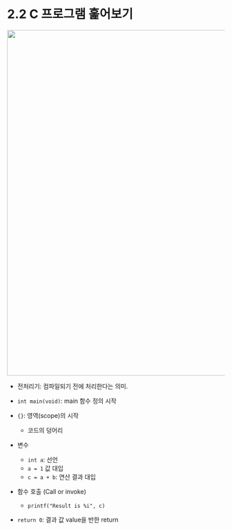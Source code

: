 # 2.2 C 프로그램 훑어보기

<img src="https://github.com/uber9ma/following_C/blob/master/images/chapter2/cprogram.png?raw=true" width="800">

* 전처리기: 컴파일되기 전에 처리한다는 의미.

* `int main(void)`: main 함수 정의 시작
* `{}`: 영역(scope)의 시작
    - 코드의 덩어리

* 변수
    - `int a`: 선언
    - `a = 1` 값 대입
    - `c = a + b`: 연산 결과 대입

* 함수 호출 (Call or invoke)
    - `printf("Result is %i", c)`

* `return 0`: 결과 값 value을 반한 return
